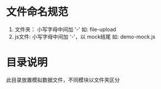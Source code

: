 # 文件命名规范
1. 文件夹： 小写字母中间加 '-'                  如: file-upload
2. js文件:   小写字母中间加 '-'，以 mock结尾    如: demo-mock.js

# 目录说明
此目录放置模拟数据文件，不同模块以文件夹区分
